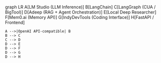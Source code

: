 graph LR
    A[LM Studio (LLM Inference)]
    B[LangChain]
    C[LangGraph (CUA / BigTool)]
    D[Adeep (RAG + Agent Orchestration)]
    E[Local Deep Researcher]
    F[Mem0.ai (Memory API)]
    G[IndyDevTools (Coding Interface)]
    H[FastAPI / Frontend]

    A -->|OpenAI API-compatible| B
    B --> C
    C --> D
    D --> E
    D --> F
    D --> G
    D --> H